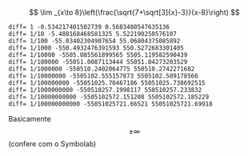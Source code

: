 $$
\lim _{x\to 8}\left(\frac{\sqrt{7+\sqrt[3]{x}-3}}{x-8}\right)
$$

```
diff= 1 -0.534217401502739 0.5683480547635136
diff= 1/10 -5.488168468581325 5.522190250576107
diff= 1/100 -55.03402304907654 55.06804375085892
diff= 1/1000 -550.4932476391593 550.5272683301405
diff= 1/10000 -5505.085561899565 5505.119582590439
diff= 1/100000 -55051.0087113444 55051.04273203529
diff= 1/1000000 -550510.2402064775 550510.2742271682
diff= 1/10000000 -5505102.555157873 5505102.589178566
diff= 1/100000000 -55051025.70467186 55051025.738692515
diff= 1/1000000000 -550510257.1998117 550510257.233832
diff= 1/10000000000 -5505102572.151208 5505102572.185229
diff= 1/100000000000 -55051025721.66521 55051025721.69918
```

Basicamente $$\pm\infty$$ (confere com o Symbolab)

